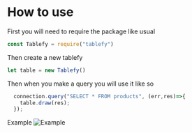 # How to use
First you will need to require the package like usual
```javascript
const Tablefy = require("tablefy")
```

Then create a new tablefy
```javascript
let table = new Tablefy()
```

Then when you make a query you will use it like so
```javascript
  connection.query("SELECT * FROM products", (err,res)=>{
    table.draw(res);
  });
```

Example
![Example](https://puu.sh/xzR52/0c31e3b28a.png)
